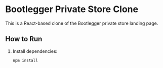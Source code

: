 # Bootlegger Private Store Clone

This is a React-based clone of the Bootlegger private store landing page.

## How to Run

1. Install dependencies:
   ```bash
   npm install
   ```